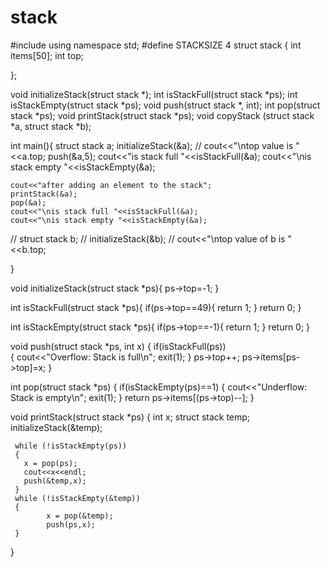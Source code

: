 # stack

#include <iostream>
using namespace std;
#define STACKSIZE 4
struct stack
{
	int items[50];
	int  top;

};

void initializeStack(struct stack *);
int isStackFull(struct stack *ps);
int isStackEmpty(struct stack *ps);
void push(struct stack *, int);
int pop(struct stack *ps);
void printStack(struct stack *ps);
void copyStack (struct stack *a, struct stack *b);

int main(){
	struct stack a;
	initializeStack(&a);
	//	cout<<"\ntop value is "<<a.top;
	push(&a,5);
	cout<<"is stack full "<<isStackFull(&a);
	cout<<"\nis stack empty "<<isStackEmpty(&a);
	
	cout<<"after adding an element to the stack";
	printStack(&a);
	pop(&a);
	cout<<"\nis stack full "<<isStackFull(&a);
	cout<<"\nis stack empty "<<isStackEmpty(&a);
	
//	struct stack b;
//	initializeStack(&b);
//	cout<<"\ntop value of b is "<<b.top;


	
	
	
	
}

void initializeStack(struct stack *ps){
	ps->top=-1;
}

int isStackFull(struct stack *ps){
	if(ps->top==49){
		return 1;
	}
	return 0;
}

int isStackEmpty(struct stack *ps){
	if(ps->top==-1){
		return 1;
	}
	return 0;
}

void push(struct stack *ps, int x)
{
   if(isStackFull(ps))		
   {
     cout<<"Overflow: Stack is full\n";
     exit(1);
   }
   ps->top++;
   ps->items[ps->top]=x;
}

int pop(struct stack *ps)
{
	if(isStackEmpty(ps)==1)	
	{
		cout<<"Underflow: Stack is empty\n";
		exit(1);
	}
	return ps->items[(ps->top)--];
}

void printStack(struct stack *ps)
{
     int x;
     struct stack temp;
     initializeStack(&temp);
     
     while (!isStackEmpty(ps))
     {
       x = pop(ps);
       cout<<x<<endl;
       push(&temp,x);
     }
     while (!isStackEmpty(&temp))
     {
            x = pop(&temp);
            push(ps,x);
     }
}
